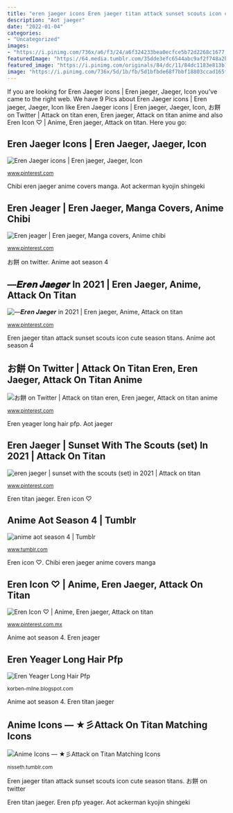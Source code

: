 ```yaml
---
title: "eren jaeger icons Eren jaeger titan attack sunset scouts icon cute season titans"
description: "Aot jaeger"
date: "2022-01-04"
categories:
- "Uncategorized"
images:
- "https://i.pinimg.com/736x/a6/f3/24/a6f324233bea0ecfce5b72d2268c1677.jpg"
featuredImage: "https://64.media.tumblr.com/35dde3efc6544abc9af2f748a2bd869e/922a6b89042d43b6-46/s1280x1920/88988b4ff49882b3cf3a52ac401e34d20fb2b6c0.jpg"
featured_image: "https://i.pinimg.com/originals/84/dc/11/84dc1183e813b1701a629f5480b24d00.jpg"
image: "https://i.pinimg.com/736x/5d/1b/fb/5d1bfbde68f7bbf18803ccad165fa291.jpg"
---
```


If you are looking for Eren Jaeger icons | Eren jaeger, Jaeger, Icon you've came to the right web. We have 9 Pics about Eren Jaeger icons | Eren jaeger, Jaeger, Icon like Eren Jaeger icons | Eren jaeger, Jaeger, Icon, お餅 on Twitter | Attack on titan eren, Eren jaeger, Attack on titan anime and also Eren Icon ♡ | Anime, Eren jaeger, Attack on titan. Here you go:

## Eren Jaeger Icons | Eren Jaeger, Jaeger, Icon

![Eren Jaeger icons | Eren jaeger, Jaeger, Icon](https://i.pinimg.com/736x/5d/1b/fb/5d1bfbde68f7bbf18803ccad165fa291.jpg "Eren jaeger titan attack sunset scouts icon cute season titans")

<small>www.pinterest.com</small>

Chibi eren jaeger anime covers manga. Aot ackerman kyojin shingeki

## Eren Jeager | Eren Jaeger, Manga Covers, Anime Chibi

![Eren jeager | Eren jaeger, Manga covers, Anime chibi](https://i.pinimg.com/736x/84/48/8a/84488a3b351b2d49cd7a838b693863ee.jpg "Eren jeager")

<small>www.pinterest.com</small>

お餅 on twitter. Anime aot season 4

## —𝑬𝒓𝒆𝒏 𝑱𝒂𝒆𝒈𝒆𝒓 In 2021 | Eren Jaeger, Anime, Attack On Titan

![—𝑬𝒓𝒆𝒏 𝑱𝒂𝒆𝒈𝒆𝒓 in 2021 | Eren jaeger, Anime, Attack on titan](https://i.pinimg.com/736x/12/d0/75/12d0755b0433e9fe300ea9681e8945f1.jpg "Eren titan jaeger")

<small>www.pinterest.com</small>

Eren jaeger titan attack sunset scouts icon cute season titans. Anime aot season 4

## お餅 On Twitter | Attack On Titan Eren, Eren Jaeger, Attack On Titan Anime

![お餅 on Twitter | Attack on titan eren, Eren jaeger, Attack on titan anime](https://i.pinimg.com/736x/a6/f3/24/a6f324233bea0ecfce5b72d2268c1677.jpg "Eren jaeger icons")

<small>www.pinterest.com</small>

Eren yeager long hair pfp. Aot jaeger

## Eren Jaeger | Sunset With The Scouts (set) In 2021 | Attack On Titan

![eren jaeger | sunset with the scouts (set) in 2021 | Attack on titan](https://i.pinimg.com/736x/bd/3f/54/bd3f54bd21aa92e25175bc19f5f8221b.jpg "Eren pfp yeager")

<small>www.pinterest.com</small>

Eren titan jaeger. Eren icon ♡

## Anime Aot Season 4 | Tumblr

![anime aot season 4 | Tumblr](https://64.media.tumblr.com/df0d5185ca89e0c0c4b052a594152dad/2c24d0098c551957-a9/s640x960/4ce0e5fc43ebaa9d51b7f6869a69e0c940a940a3.jpg "お餅 on twitter")

<small>www.tumblr.com</small>

Eren icon ♡. Chibi eren jaeger anime covers manga

## Eren Icon ♡ | Anime, Eren Jaeger, Attack On Titan

![Eren Icon ♡ | Anime, Eren jaeger, Attack on titan](https://i.pinimg.com/originals/84/dc/11/84dc1183e813b1701a629f5480b24d00.jpg "Eren pfp yeager")

<small>www.pinterest.com.mx</small>

Anime aot season 4. Eren jeager

## Eren Yeager Long Hair Pfp

![Eren Yeager Long Hair Pfp](https://lh6.googleusercontent.com/proxy/4JXidq4WdcTm5gw3eyYWJBk2ARA92Ji2NgKzgmmq_ufrhWX2AqnXurVtwCLPq133aZ2h_hWit1xNKzv0mm6oR0yrKRKs6qMhmMGmdJmHOGFh1P2A-KSi5NkJyXB3kNTE=w1200-h630-p-k-no-nu "Eren jaeger")

<small>korben-milne.blogspot.com</small>

Anime aot season 4. Eren titan jaeger

## Anime Icons — ★彡Attack On Titan Matching Icons

![Anime Icons — ★彡Attack on Titan Matching Icons](https://64.media.tumblr.com/35dde3efc6544abc9af2f748a2bd869e/922a6b89042d43b6-46/s1280x1920/88988b4ff49882b3cf3a52ac401e34d20fb2b6c0.jpg "Chibi eren jaeger anime covers manga")

<small>nisseth.tumblr.com</small>

Eren jaeger titan attack sunset scouts icon cute season titans. お餅 on twitter

Eren titan jaeger. Eren pfp yeager. Aot ackerman kyojin shingeki

